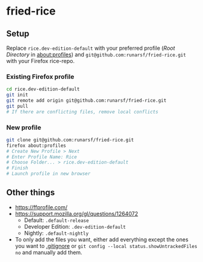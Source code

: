 # fried-rice

## Setup

Replace `rice.dev-edition-default` with your preferred profile (*Root Directory* in [about:profiles](about:profiles)) and `git@github.com:runarsf/fried-rice.git` with your Firefox rice-repo.

### Existing Firefox profile

```bash
cd rice.dev-edition-default
git init
git remote add origin git@github.com:runarsf/fried-rice.git
git pull
# If there are conflicting files, remove local conflicts
```

### New profile

```bash
git clone git@github.com:runarsf/fried-rice.git
firefox about:profiles
# Create New Profile > Next
# Enter Profile Name: Rice
# Choose Folder... > rice.dev-edition-default
# Finish
# Launch profile in new browser
```

## Other things

- https://ffprofile.com/
- https://support.mozilla.org/gl/questions/1264072
  - Default: `.default-release`
  - Developer Edition: `.dev-edition-default`
  - Nightly: `.default-nightly`
- To only add the files you want, either add everything except the ones you want to [.gitignore](https://github.com/runarsf/fried-rice/blob/main/.gitignore) or `git config --local status.showUntrackedFiles no` and manually add them.
